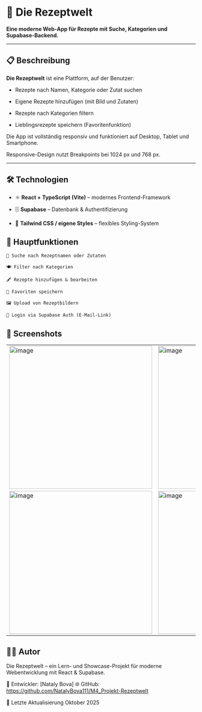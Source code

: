 # 🥗 Die Rezeptwelt

**Eine moderne Web-App für Rezepte mit Suche, Kategorien und Supabase-Backend.**  


---

## 📋 Beschreibung 

**Die Rezeptwelt** ist eine Plattform, auf der Benutzer:  

- Rezepte nach Namen, Kategorie oder Zutat suchen  
  
- Eigene Rezepte hinzufügen (mit Bild und Zutaten)  
 
- Rezepte nach Kategorien filtern  
  
- Lieblingsrezepte speichern (Favoritenfunktion)  
 

Die App ist vollständig responsiv und funktioniert auf Desktop, Tablet und Smartphone.  


 Responsive-Design nutzt Breakpoints bei 1024 px und 768 px.
   

---

## 🛠️ Technologien 

- ⚛️ **React + TypeScript (Vite)** – modernes Frontend-Framework  

- 🗄️ **Supabase** – Datenbank & Authentifizierung  
  
- 🎨 **Tailwind CSS / eigene Styles** – flexibles Styling-System  



## 🧩 Hauptfunktionen 

    🔎 Suche nach Rezeptnamen oder Zutaten 

    🍽️ Filter nach Kategorien 

    🖋️ Rezepte hinzufügen & bearbeiten 

    💾 Favoriten speichern 

    🖼️ Upload von Rezeptbildern 

    🔐 Login via Supabase Auth (E-Mail-Link) 


## 📸 Screenshots 

<table>
  <tr>
    <td>
      <img width="380" alt="image" src="https://github.com/user-attachments/assets/66d68fc8-501c-4282-9444-0050cd074e75" />
    </td>
    <td>
      <img width="380" alt="image" src="https://github.com/user-attachments/assets/05b0e340-d459-4c29-8826-c9efdeba0d35" />
    </td>
  </tr>
  <tr>
    <td>
      <img width="380" alt="image" src="https://github.com/user-attachments/assets/586c6afa-c4b4-4a45-8a09-4b713f09ad00" />
    </td>
    <td>
      <img width="380" alt="image" src="https://github.com/user-attachments/assets/bab22f6c-ded6-4f61-811c-410a09496be2" />
    </td>
  </tr>
</table>







## 👨‍💻 Autor 

Die Rezeptwelt – ein Lern- und Showcase-Projekt für moderne Webentwicklung mit React & Supabase.


👤 Entwickler: [Nataly Bova]
🌐 GitHub: https://github.com/NatalyBova111/M4_Projekt-Rezeptwelt

📅 Letzte Aktualisierung  Oktober 2025
